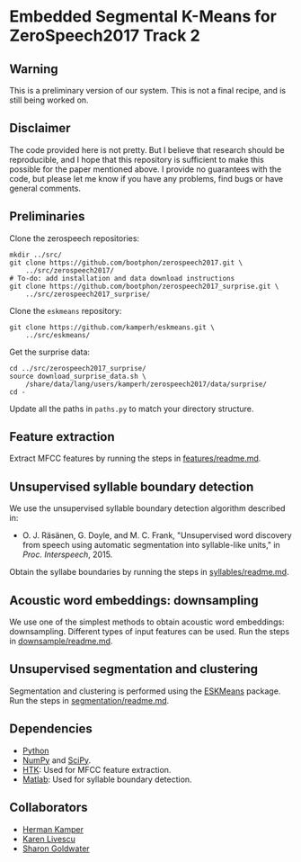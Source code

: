 Embedded Segmental K-Means for ZeroSpeech2017 Track 2
=====================================================

Warning
-------
This is a preliminary version of our system. This is not a final recipe, and
is still being worked on.


Disclaimer
----------
The code provided here is not pretty. But I believe that research should be
reproducible, and I hope that this repository is sufficient to make this
possible for the paper mentioned above. I provide no guarantees with the code,
but please let me know if you have any problems, find bugs or have general
comments.


Preliminaries
-------------
Clone the zerospeech repositories:

    mkdir ../src/
    git clone https://github.com/bootphon/zerospeech2017.git \
        ../src/zerospeech2017/
    # To-do: add installation and data download instructions
    git clone https://github.com/bootphon/zerospeech2017_surprise.git \
        ../src/zerospeech2017_surprise/

Clone the `eskmeans` repository:

    git clone https://github.com/kamperh/eskmeans.git \
        ../src/eskmeans/

Get the surprise data:
    
    cd ../src/zerospeech2017_surprise/
    source download_surprise_data.sh \
        /share/data/lang/users/kamperh/zerospeech2017/data/surprise/
    cd -

Update all the paths in `paths.py` to match your directory structure.


Feature extraction
------------------
Extract MFCC features by running the steps in
[features/readme.md](features/readme.md).


Unsupervised syllable boundary detection
----------------------------------------
We use the unsupervised syllable boundary detection algorithm described in:

- O. J. Räsänen, G. Doyle, and M. C. Frank, "Unsupervised word discovery from
  speech using automatic segmentation into syllable-like units," in *Proc.
  Interspeech*, 2015.

Obtain the syllabe boundaries by running the steps in
[syllables/readme.md](syllables/readme.md).


Acoustic word embeddings: downsampling
--------------------------------------
We use one of the simplest methods to obtain acoustic word embeddings:
downsampling. Different types of input features can be used. Run the steps in
[downsample/readme.md](downsample/readme.md).


Unsupervised segmentation and clustering
----------------------------------------
Segmentation and clustering is performed using the
[ESKMeans](https://bitbucket.org/kamperh/eskmeans/) package. Run the steps
in [segmentation/readme.md](segmentation/readme.md).


Dependencies
------------
- [Python](https://www.python.org/)
- [NumPy](http://www.numpy.org/) and [SciPy](http://www.scipy.org/).
- [HTK](http://htk.eng.cam.ac.uk/): Used for MFCC feature extraction.
- [Matlab](https://www.mathworks.com/): Used for syllable boundary detection.


Collaborators
-------------
- [Herman Kamper](http://www.kamperh.com/)
- [Karen Livescu](http://ttic.uchicago.edu/~klivescu/)
- [Sharon Goldwater](http://homepages.inf.ed.ac.uk/sgwater/)
